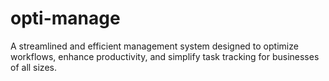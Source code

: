 # opti-manage
A streamlined and efficient management system designed to optimize workflows, enhance productivity, and simplify task tracking for businesses of all sizes.
